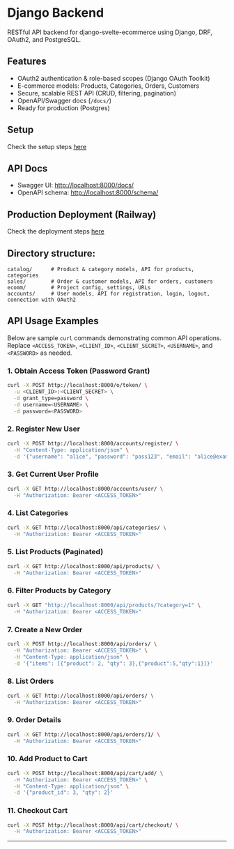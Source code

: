 # Django Backend

RESTful API backend for django-svelte-ecommerce using Django, DRF, OAuth2, and PostgreSQL.

## Features

* OAuth2 authentication & role-based scopes (Django OAuth Toolkit)
* E-commerce models: Products, Categories, Orders, Customers
* Secure, scalable REST API (CRUD, filtering, pagination)
* OpenAPI/Swagger docs (`/docs/`)
* Ready for production (Postgres)

## Setup

Check the setup steps [here](../README.md#backend-setup)

## API Docs

* Swagger UI: [http://localhost:8000/docs/](http://localhost:8000/docs/)
* OpenAPI schema: [http://localhost:8000/schema/](http://localhost:8000/schema/)


## Production Deployment (Railway)

Check the deployment steps [here](../README.md#backend-railway)


## Directory structure:

```
catalog/      # Product & category models, API for products, categories
sales/        # Order & customer models, API for orders, customers
ecomm/        # Project config, settings, URLs
accounts/     # User models, API for registration, login, logout, connection with OAuth2

```

## API Usage Examples
Below are sample `curl` commands demonstrating common API operations. Replace `<ACCESS_TOKEN>`, `<CLIENT_ID>`, `<CLIENT_SECRET>`, `<USERNAME>`, and `<PASSWORD>` as needed.

### 1. Obtain Access Token (Password Grant)
```bash
curl -X POST http://localhost:8000/o/token/ \
  -u <CLIENT_ID>:<CLIENT_SECRET> \
  -d grant_type=password \
  -d username=<USERNAME> \
  -d password=<PASSWORD>
```

### 2. Register New User
```bash
curl -X POST http://localhost:8000/accounts/register/ \
  -H "Content-Type: application/json" \
  -d '{"username": "alice", "password": "pass123", "email": "alice@example.com"}'
```

### 3. Get Current User Profile
```bash
curl -X GET http://localhost:8000/accounts/user/ \
  -H "Authorization: Bearer <ACCESS_TOKEN>"
```

### 4. List Categories
```bash
curl -X GET http://localhost:8000/api/categories/ \
  -H "Authorization: Bearer <ACCESS_TOKEN>"
```

### 5. List Products (Paginated)
```bash
curl -X GET http://localhost:8000/api/products/ \
  -H "Authorization: Bearer <ACCESS_TOKEN>"
```

### 6. Filter Products by Category
```bash
curl -X GET "http://localhost:8000/api/products/?category=1" \
  -H "Authorization: Bearer <ACCESS_TOKEN>"
```

### 7. Create a New Order
```bash
curl -X POST http://localhost:8000/api/orders/ \
  -H "Authorization: Bearer <ACCESS_TOKEN>" \
  -H "Content-Type: application/json" \
  -d '{"items": [{"product": 2, "qty": 3},{"product":5,"qty":1}]}'
```

### 8. List Orders
```bash
curl -X GET http://localhost:8000/api/orders/ \
  -H "Authorization: Bearer <ACCESS_TOKEN>"
```

### 9. Order Details
```bash
curl -X GET http://localhost:8000/api/orders/1/ \
  -H "Authorization: Bearer <ACCESS_TOKEN>"
```

### 10. Add Product to Cart
```bash
curl -X POST http://localhost:8000/api/cart/add/ \
  -H "Authorization: Bearer <ACCESS_TOKEN>" \
  -H "Content-Type: application/json" \
  -d '{"product_id": 3, "qty": 2}'
```

### 11. Checkout Cart
```bash
curl -X POST http://localhost:8000/api/cart/checkout/ \
  -H "Authorization: Bearer <ACCESS_TOKEN>"
```

---